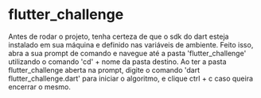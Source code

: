 # flutter_challenge


Antes de rodar o projeto, tenha certeza de que o sdk do dart esteja instalado em sua máquina e definido nas variáveis de ambiente. Feito isso, abra a sua prompt de comando e navegue até a pasta 'flutter_challenge' utilizando o comando 'cd' + nome da pasta destino. Ao ter a pasta flutter_challenge aberta na prompt, digite o comando 'dart flutter_challenge.dart' para iniciar o algoritmo, e clique ctrl + c caso queira encerrar o mesmo.
